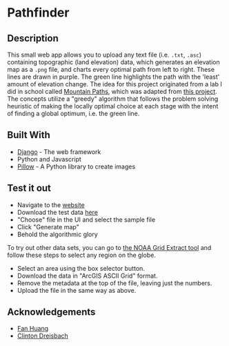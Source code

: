 # Pathfinder

## Description

This small web app allows you to upload any text file (i.e. `.txt`, `.asc`) containing topographic (land elevation) data, which generates an elevation map as a `.png` file, and charts every optimal path from left to right. These lines are drawn in purple. The green line highlights the path with the 'least' amount of elevation change. The idea for this project originated from a lab I did in school called [Mountain Paths](MountainPaths.pdf), which was adapted from [this project](http://nifty.stanford.edu/2016/franke-mountain-paths/). The concepts utilize a "greedy" algorithm that follows the problem solving heuristic of making the locally optimal choice at each stage with the intent of finding a global optimum, i.e. the green line.  

## Built With
- [Django](https://www.djangoproject.com/) - The web framework
- Python and Javascript
- [Pillow](https://pillow.readthedocs.io/en/3.0.x/index.html) - A Python library to create images

## Test it out
- Navigate to the [website](https://greedy-pathfinder.herokuapp.com/)
- Download the test data <a href="/sample-data/rocky-mountain-south.asc" download>here</a>
- "Choose" file in the UI and select the sample file
- Click "Generate map" 
- Behold the algorithmic glory

To try out other data sets, you can go to [the NOAA Grid Extract tool](http://maps.ngdc.noaa.gov/viewers/wcs-client/) and follow these steps to select any region on the globe.

- Select an area using the box selector button.
- Download the data in "ArcGIS ASCII Grid" format.
- Remove the metadata at the top of the file, leaving just the numbers.
- Upload the file in the same way as above.  

## Acknowledgements
* [Fan Huang](https://github.com/fanh33)
* [Clinton Dreisbach](https://github.com/cndreisbach)
